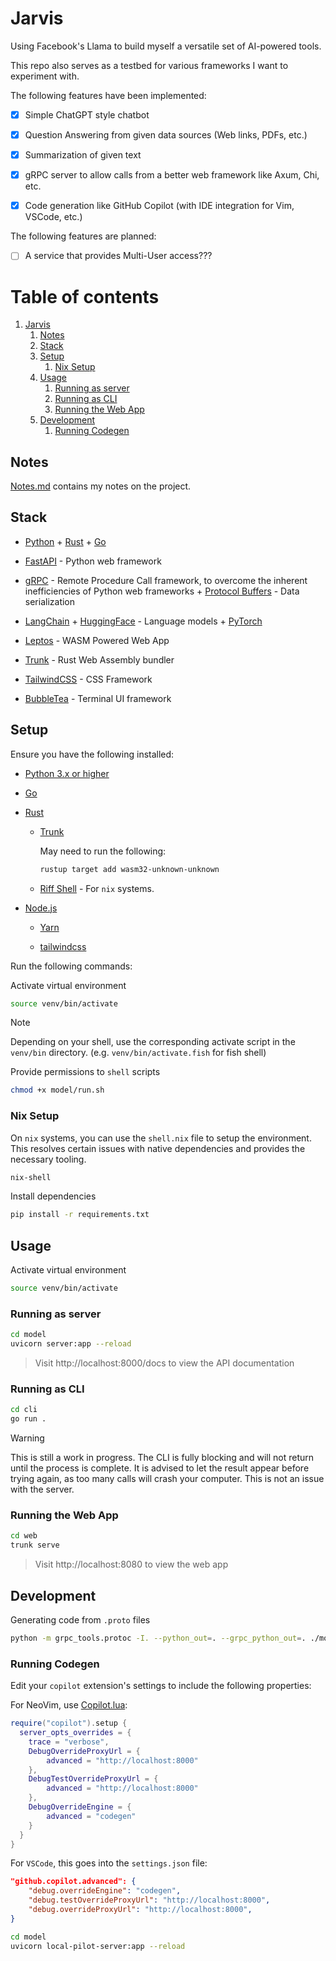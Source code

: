 # Jarvis

Using Facebook's Llama to build myself a versatile set of AI-powered tools.

This repo also serves as a testbed for various frameworks I want to experiment with.

The following features have been implemented:

- [x] Simple ChatGPT style chatbot

- [x] Question Answering from given data sources (Web links, PDFs, etc.)

- [x] Summarization of given text

- [x] gRPC server to allow calls from a better web framework like Axum, Chi, etc.

- [x] Code generation like GitHub Copilot (with IDE integration for Vim, VSCode, etc.)

The following features are planned:

- [ ] A service that provides Multi-User access???

# Table of contents

1. [Jarvis](#jarvis)
   1. [Notes](#notes)
   2. [Stack](#stack)
   3. [Setup](#setup)
      1. [Nix Setup](#nix-setup)
   4. [Usage](#usage)
      1. [Running as server](#running-as-server)
      2. [Running as CLI](#running-as-cli)
      3. [Running the Web App](#running-the-web-app)
   5. [Development](#development)
      1. [Running Codegen](#running-codegen)

## Notes

[Notes.md](./Notes.md) contains my notes on the project.

## Stack

- [Python](https://www.python.org/) + [Rust](https://www.rust-lang.org/) + [Go](https://golang.org/)

- [FastAPI](https://fastapi.tiangolo.com/) - Python web framework

- [gRPC](https://grpc.io/) - Remote Procedure Call framework, to overcome the inherent inefficiencies of Python web frameworks + [Protocol Buffers](https://developers.google.com/protocol-buffers) - Data serialization

- [LangChain](https://www.langchain.com/) + [HuggingFace](https://huggingface.co/) - Language models + [PyTorch](https://pytorch.org/)

- [Leptos](https://leptos.dev/) - WASM Powered Web App

- [Trunk](https://trunkrs.dev/) - Rust Web Assembly bundler

- [TailwindCSS](https://tailwindcss.com/) - CSS Framework

- [BubbleTea](https://github.com/charmbracelet/bubbletea) - Terminal UI framework

## Setup

Ensure you have the following installed:

- [Python 3.x or higher](https://www.python.org/downloads/)

- [Go](https://golang.org/doc/install)

- [Rust](https://www.rust-lang.org/tools/install)

  - [Trunk](https://trunkrs.dev/)

    May need to run the following:

    ```bash
    rustup target add wasm32-unknown-unknown
    ```

  - [Riff Shell](https://www.riff.sh/) - For `nix` systems.

- [Node.js](https://nodejs.org/en/download/)

  - [Yarn](https://classic.yarnpkg.com/en/docs/install/)

  - [tailwindcss](https://tailwindcss.com/docs/installation)

Run the following commands:

Activate virtual environment

```bash
source venv/bin/activate
```

> [!NOTE]
> Depending on your shell, use the corresponding activate script in the `venv/bin` directory. (e.g. `venv/bin/activate.fish` for fish shell)

Provide permissions to `shell` scripts

```bash
chmod +x model/run.sh
```

### Nix Setup

On `nix` systems, you can use the `shell.nix` file to setup the environment. This resolves certain issues with native dependencies and provides the necessary tooling.

```bash
nix-shell
```

Install dependencies

```bash
pip install -r requirements.txt
```

## Usage

Activate virtual environment

```bash
source venv/bin/activate
```

### Running as server

```bash
cd model
uvicorn server:app --reload
```

> Visit http://localhost:8000/docs to view the API documentation

### Running as CLI

```bash
cd cli
go run .
```

> [!WARNING]
> This is still a work in progress. The CLI is fully blocking and will not return until the process is complete. It is advised to let the result appear before trying again, as too many calls will crash your computer. This is not an issue with the server.

### Running the Web App

```bash
cd web
trunk serve
```

> Visit http://localhost:8080 to view the web app

## Development

Generating code from `.proto` files

```bash
python -m grpc_tools.protoc -I. --python_out=. --grpc_python_out=. ./model.proto
```

### Running Codegen

Edit your `copilot` extension's settings to include the following properties:

For NeoVim, use [Copilot.lua](https://github.com/zbirenbaum/copilot.lua/tree/master):

```lua
require("copilot").setup {
  server_opts_overrides = {
    trace = "verbose",
    DebugOverrideProxyUrl = {
        advanced = "http://localhost:8000"
    },
    DebugTestOverrideProxyUrl = {
        advanced = "http://localhost:8000"
    },
    DebugOverrideEngine = {
        advanced = "codegen"
    }
  }
}
```

For `VSCode`, this goes into the `settings.json` file:

```json
"github.copilot.advanced": {
    "debug.overrideEngine": "codegen",
    "debug.testOverrideProxyUrl": "http://localhost:8000",
    "debug.overrideProxyUrl": "http://localhost:8000",
}
```

```bash
cd model
uvicorn local-pilot-server:app --reload
```
